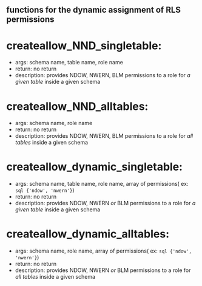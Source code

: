 ## functions for the dynamic assignment of RLS permissions 

# createallow_NND_singletable: 

- args: schema name, table name, role name
- return: no return
- description: provides NDOW, NWERN, BLM permissions to a role for *a given table* inside a given schema

# createallow_NND_alltables:

- args: schema name, role name
- return: no return
- description: provides NDOW, NWERN, BLM permissions to a role for *all tables* inside a given schema

# createallow_dynamic_singletable:

- args: schema name, table name, role name, array of permissions( ex: `sql {'ndow', 'nwern'}`)
- return: no return
- description: provides NDOW, NWERN *or* BLM permissions to a role for *a given table* inside a given schema

# createallow_dynamic_alltables:

- args: schema name, role name, array of permissions( ex: `sql {'ndow', 'nwern'}`)
- return: no return
- description: provides NDOW, NWERN *or*  BLM permissions to a role for *all tables* inside a given schema